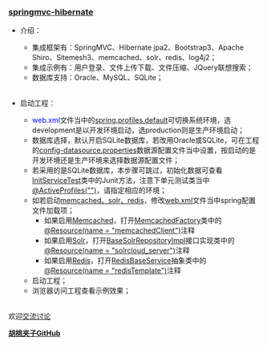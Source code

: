 ### [springmvc-hibernate](https://github.com/wangxinforme/springmvc-hibernate)

+ 介绍：
	+ 集成框架有：SpringMVC、Hibernate jpa2、Bootstrap3、Apache Shiro、Sitemesh3、memcached、solr、redis、log4j2；
	+ 集成示例有：用户登录、文件上传下载、文件压缩、JQuery联想搜索；
	+ 数据库支持：Oracle、MySQL、SQLite；</br></br>
	
+ 启动工程：
	+ <font color="blue">web.xml</font>文件当中的[spring.profiles.default]()可切换系统环境，选development是以开发环境启动，选production则是生产环境启动；
	+ 数据库选择，默认开启SQLite数据库，若改用Oracle或SQLite，可在工程的[config-datasource.properties]()数据源配置文件当中设置，按启动的是开发环境还是生产环境来选择数据源配置文件；
	+ 若采用的是SQLite数据库，本步骤可跳过，初始化数据可查看[InitServiceTest]()类中的Junit方法，注意下单元测试类当中[@ActiveProfiles("")]()，请指定相应的环境；
	+ 如若启动[memcached、solr、redis]()，修改[web.xml]()文件当中spring配置文件加载项；
		+ 如果启用[Memcached]()，打开[MemcachedFactory]()类中的[@Resource(name = "memcachedClient")]()注释
		+ 如果启用[Solr]()，打开[BaseSolrRepositoryImpl]()接口实现类中的[@Resource(name = "solrcloud_server")]()注释
		+ 如果启用[Redis]()，打开[RedisBaseService]()抽象类中的[@Resource(name = "redisTemplate")]()注释
	+ 启动工程；
	+ 浏览器访问工程查看示例效果；</br></br>


欢迎[交流讨论](https://github.com/wangxinforme/springmvc-hibernate/issues)

<b>[胡桃夹子GitHub](https://github.com/wangxinforme "Vincent Git@OSC主页")</b>

